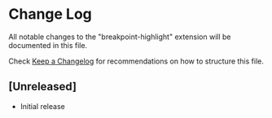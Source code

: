 # Change Log

All notable changes to the "breakpoint-highlight" extension will be documented in this file.

Check [Keep a Changelog](http://keepachangelog.com/) for recommendations on how to structure this file.

## [Unreleased]

- Initial release